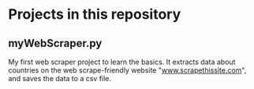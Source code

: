 # Projects in this repository
## myWebScraper.py
My first web scraper project to learn the basics. It extracts data about countries on the web scrape-friendly website "www.scrapethissite.com", and saves the data to a csv file.
